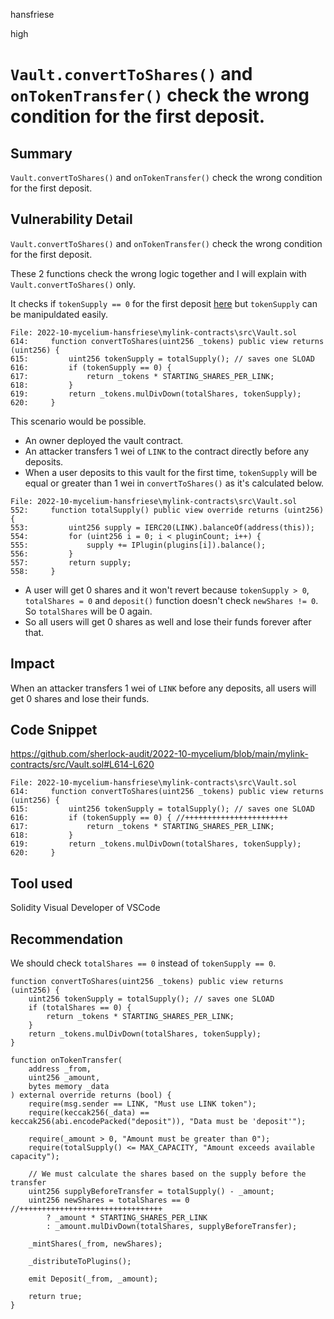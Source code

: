 hansfriese

high

# `Vault.convertToShares()` and `onTokenTransfer()` check the wrong condition for the first deposit.

## Summary
`Vault.convertToShares()` and `onTokenTransfer()` check the wrong condition for the first deposit.

## Vulnerability Detail
`Vault.convertToShares()` and `onTokenTransfer()` check the wrong condition for the first deposit.

These 2 functions check the wrong logic together and I will explain with `Vault.convertToShares()` only.

It checks if `tokenSupply == 0` for the first deposit [here](https://github.com/sherlock-audit/2022-10-mycelium/blob/main/mylink-contracts/src/Vault.sol#L616) but `tokenSupply` can be manipuldated easily.

```
File: 2022-10-mycelium-hansfriese\mylink-contracts\src\Vault.sol
614:     function convertToShares(uint256 _tokens) public view returns (uint256) {
615:         uint256 tokenSupply = totalSupply(); // saves one SLOAD
616:         if (tokenSupply == 0) {
617:             return _tokens * STARTING_SHARES_PER_LINK;
618:         }
619:         return _tokens.mulDivDown(totalShares, tokenSupply);
620:     }
```

This scenario would be possible.
- An owner deployed the vault contract.
- An attacker transfers 1 wei of `LINK` to the contract directly before any deposits.
- When a user deposits to this vault for the first time, `tokenSupply` will be equal or greater than 1 wei in `convertToShares()` as it's calculated below.

```
File: 2022-10-mycelium-hansfriese\mylink-contracts\src\Vault.sol
552:     function totalSupply() public view override returns (uint256) {
553:         uint256 supply = IERC20(LINK).balanceOf(address(this));
554:         for (uint256 i = 0; i < pluginCount; i++) {
555:             supply += IPlugin(plugins[i]).balance();
556:         }
557:         return supply;
558:     }
```
- A user will get 0 shares and it won't revert because `tokenSupply > 0`, `totalShares = 0` and `deposit()` function doesn't check `newShares != 0`. So `totalShares` will be 0 again.
- So all users will get 0 shares as well and lose their funds forever after that. 

## Impact
When an attacker transfers 1 wei of `LINK` before any deposits, all users will get 0 shares and lose their funds.

## Code Snippet
https://github.com/sherlock-audit/2022-10-mycelium/blob/main/mylink-contracts/src/Vault.sol#L614-L620

```
File: 2022-10-mycelium-hansfriese\mylink-contracts\src\Vault.sol
614:     function convertToShares(uint256 _tokens) public view returns (uint256) {
615:         uint256 tokenSupply = totalSupply(); // saves one SLOAD
616:         if (tokenSupply == 0) { //+++++++++++++++++++++++
617:             return _tokens * STARTING_SHARES_PER_LINK;
618:         }
619:         return _tokens.mulDivDown(totalShares, tokenSupply);
620:     }
```

## Tool used
Solidity Visual Developer of VSCode

## Recommendation
We should check `totalShares == 0` instead of `tokenSupply == 0`.

```
function convertToShares(uint256 _tokens) public view returns (uint256) {
    uint256 tokenSupply = totalSupply(); // saves one SLOAD
    if (totalShares == 0) {
        return _tokens * STARTING_SHARES_PER_LINK;
    }
    return _tokens.mulDivDown(totalShares, tokenSupply);
}
```

```
function onTokenTransfer(
    address _from,
    uint256 _amount,
    bytes memory _data
) external override returns (bool) {
    require(msg.sender == LINK, "Must use LINK token");
    require(keccak256(_data) == keccak256(abi.encodePacked("deposit")), "Data must be 'deposit'");

    require(_amount > 0, "Amount must be greater than 0");
    require(totalSupply() <= MAX_CAPACITY, "Amount exceeds available capacity");

    // We must calculate the shares based on the supply before the transfer
    uint256 supplyBeforeTransfer = totalSupply() - _amount;
    uint256 newShares = totalShares == 0 //++++++++++++++++++++++++++++++++
        ? _amount * STARTING_SHARES_PER_LINK
        : _amount.mulDivDown(totalShares, supplyBeforeTransfer);

    _mintShares(_from, newShares);

    _distributeToPlugins();

    emit Deposit(_from, _amount);

    return true;
}
```